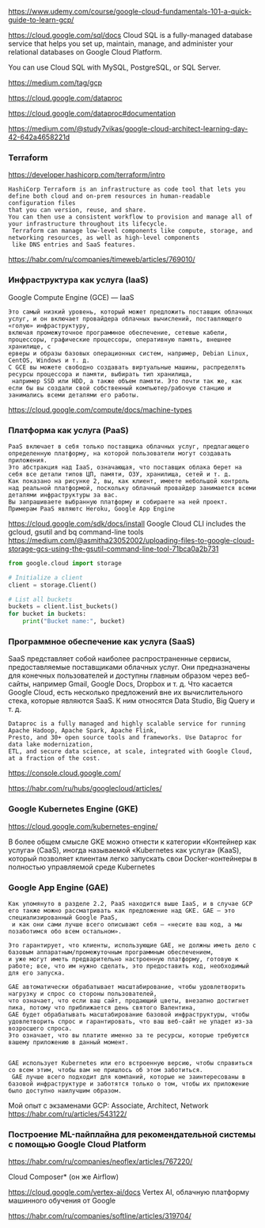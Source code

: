 https://www.udemy.com/course/google-cloud-fundamentals-101-a-quick-guide-to-learn-gcp/

https://cloud.google.com/sql/docs Cloud SQL is a fully-managed database service that helps you set up, maintain, manage, and administer your relational databases on Google Cloud Platform.

You can use Cloud SQL with MySQL, PostgreSQL, or SQL Server.

https://medium.com/tag/gcp

https://cloud.google.com/dataproc

https://cloud.google.com/dataproc#documentation

https://medium.com/@study7vikas/google-cloud-architect-learning-day-42-642a4658221d

### Terraform
 https://developer.hashicorp.com/terraform/intro 

```
HashiCorp Terraform is an infrastructure as code tool that lets you define both cloud and on-prem resources in human-readable configuration files
that you can version, reuse, and share.
You can then use a consistent workflow to provision and manage all of your infrastructure throughout its lifecycle.
 Terraform can manage low-level components like compute, storage, and networking resources, as well as high-level components
 like DNS entries and SaaS features.
```
https://habr.com/ru/companies/timeweb/articles/769010/


### Инфраструктура как услуга (IaaS)
 Google Compute Engine (GCE) — IaaS  
```
Это самый низкий уровень, который может предложить поставщик облачных услуг, и он включает провайдера облачных вычислений, поставляющего «голую» инфраструктуру, 
включая промежуточное программное обеспечение, сетевые кабели, процессоры, графические процессоры, оперативную память, внешнее хранилище, с
ерверы и образы базовых операционных систем, например, Debian Linux, CentOS, Windows и т. д.
C GCE вы можете свободно создавать виртуальные машины, распределять ресурсы процессора и памяти, выбирать тип хранилища,
 например SSD или HDD, а также объем памяти. Это почти так же, как если бы вы создали свой собственный компьютер/рабочую станцию и занимались всеми деталями его работы.
```
https://cloud.google.com/compute/docs/machine-types

### Платформа как услуга (PaaS)
```
PaaS включает в себя только поставщика облачных услуг, предлагающего определенную платформу, на которой пользователи могут создавать приложения. 
Это абстракция над IaaS, означающая, что поставщик облака берет на себя все детали типов ЦП, памяти, ОЗУ, хранилища, сетей и т. д. 
Как показано на рисунке 2, вы, как клиент, имеете небольшой контроль над реальной платформой, поскольку облачный провайдер занимается всеми деталями инфраструктуры за вас. 
Вы запрашиваете выбранную платформу и собираете на ней проект. 
Примерам PaaS являютс Heroku, Google App Engine
```
https://cloud.google.com/sdk/docs/install
 Google Cloud CLI includes the gcloud, gsutil and bq command-line tools
https://medium.com/@asmitha23052002/uploading-files-to-google-cloud-storage-gcs-using-the-gsutil-command-line-tool-71bca0a2b731

```python
from google.cloud import storage

# Initialize a client
client = storage.Client()

# List all buckets
buckets = client.list_buckets()
for bucket in buckets:
    print("Bucket name:", bucket)
```

### Программное обеспечение как услуга (SaaS)

SaaS представляет собой наиболее распространенные сервисы, предоставляемые поставщиками облачных услуг. Они предназначены для конечных пользователей и доступны главным образом через веб-сайты, например Gmail, Google Docs, Dropbox и т. д. Что касается Google Cloud, есть несколько предложений вне их вычислительного стека, которые являются SaaS. К ним относятся Data Studio, Big Query и т. д.


```
Dataproc is a fully managed and highly scalable service for running Apache Hadoop, Apache Spark, Apache Flink,
Presto, and 30+ open source tools and frameworks. Use Dataproc for data lake modernization, 
ETL, and secure data science, at scale, integrated with Google Cloud, at a fraction of the cost.
```
https://console.cloud.google.com/

https://habr.com/ru/hubs/googlecloud/articles/

###  Google Kubernetes Engine (GKE)

https://cloud.google.com/kubernetes-engine/

B более общем смысле GKE можно отнести к категории «Контейнер как услуга» (CaaS), иногда называемой «Kubernetes как услуга» (KaaS), который позволяет клиентам легко запускать свои Docker-контейнеры в полностью управляемой среде Kubernetes
 
### Google App Engine (GAE)

```
Как упомянуто в разделе 2.2, PaaS находится выше IaaS, и в случае GCP его также можно рассматривать как предложение над GKE. GAE — это специализированный Google PaaS,
 и как они сами лучше всего описывают себя — «несите ваш код, а мы позаботимся обо всем остальном».

Это гарантирует, что клиенты, использующие GAE, не должны иметь дело с базовым аппаратным/промежуточным программным обеспечением,
и уже могут иметь предварительно настроенную платформу, готовую к работе; все, что им нужно сделать, это предоставить код, необходимый для его запуска.

GAE автоматически обрабатывает масштабирование, чтобы удовлетворить нагрузку и спрос со стороны пользователей,
что означает, что если ваш сайт, продающий цветы, внезапно достигнет пика, потому что приближается день святого Валентина,
GAE будет обрабатывать масштабирование базовой инфраструктуры, чтобы удовлетворить спрос и гарантировать, что ваш веб-сайт не упадет из-за возросшего спроса.
Это означает, что вы платите именно за те ресурсы, которые требуются вашему приложению в данный момент.


GAE использует Kubernetes или его встроенную версию, чтобы справиться со всем этим, чтобы вам не пришлось об этом заботиться.
 GAE лучше всего подходит для компаний, которые не заинтересованы в базовой инфраструктуре и заботятся только о том, чтобы их приложение было доступно наилучшим образом.
```
Мой опыт с экзаменами GCP: Associate, Architect, Network
https://habr.com/ru/articles/543122/



### Построение ML-пайплайна для рекомендательной системы с помощью Google Cloud Platform
 https://habr.com/ru/companies/neoflex/articles/767220/

 Cloud Composer* (он же Airflow) 

https://cloud.google.com/vertex-ai/docs
  Vertex AI, облачную платформу машинного обучения от Google


https://habr.com/ru/companies/softline/articles/319704/

  

